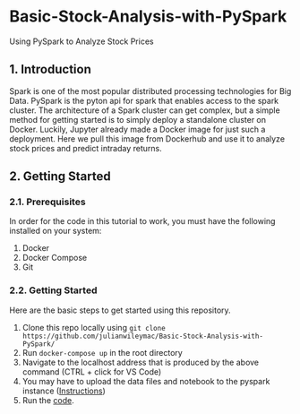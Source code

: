 # Basic-Stock-Analysis-with-PySpark
Using PySpark to Analyze Stock Prices

## 1. Introduction

Spark is one of the most popular distributed processing technologies for Big Data. PySpark is the pyton api for spark that enables access to the spark cluster. The architecture of a Spark cluster can get complex, but a simple method for getting started is to simply deploy a standalone cluster on Docker. Luckily, Jupyter already made a Docker image for just such a deployment. Here we pull this image from Dockerhub and use it to analyze stock prices and predict intraday returns.

## 2. Getting Started

### 2.1. Prerequisites
In order for the code in this tutorial to work, you must have the following installed on your system:
1. Docker
2. Docker Compose
3. Git

### 2.2. Getting Started

Here are the basic steps to get started using this repository.

1. Clone this repo locally using ```git clone https://github.com/julianwileymac/Basic-Stock-Analysis-with-PySpark/```
2. Run ```docker-compose up``` in the root directory
3. Navigate to the localhost address that is produced by the above command (CTRL + click for VS Code)
4. You may have to upload the data files and notebook to the pyspark instance ([Instructions](https://jupyterlab.readthedocs.io/en/stable/user/files.html))
5. Run the [code](../basic_lin_reg.ipynb).

